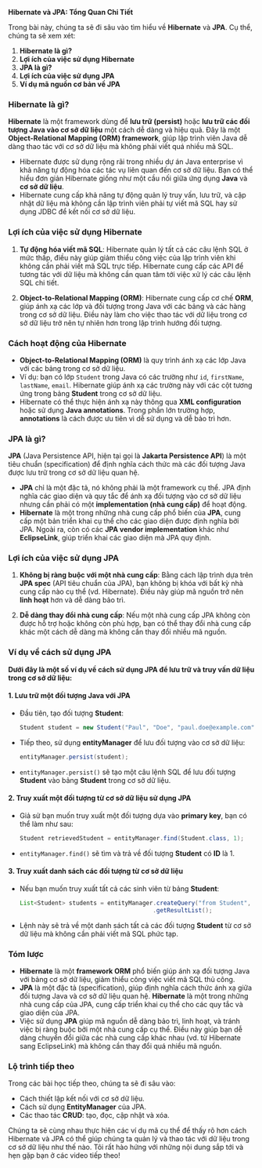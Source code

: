 **Hibernate và JPA: Tổng Quan Chi Tiết**

Trong bài này, chúng ta sẽ đi sâu vào tìm hiểu về **Hibernate** và **JPA**. Cụ thể, chúng ta sẽ xem xét:

1. **Hibernate là gì?**
2. **Lợi ích của việc sử dụng Hibernate**
3. **JPA là gì?**
4. **Lợi ích của việc sử dụng JPA**
5. **Ví dụ mã nguồn cơ bản về JPA**

### Hibernate là gì?

**Hibernate** là một framework dùng để **lưu trữ (persist)** hoặc **lưu trữ các đối tượng Java vào cơ sở dữ liệu** một cách dễ dàng và hiệu quả. Đây là một **Object-Relational Mapping (ORM) framework**, giúp lập trình viên Java dễ dàng thao tác với cơ sở dữ liệu mà không phải viết quá nhiều mã SQL.

- Hibernate được sử dụng rộng rãi trong nhiều dự án Java enterprise vì khả năng tự động hóa các tác vụ liên quan đến cơ sở dữ liệu. Bạn có thể hiểu đơn giản Hibernate giống như một cầu nối giữa ứng dụng **Java** và **cơ sở dữ liệu**.
- Hibernate cung cấp khả năng tự động quản lý truy vấn, lưu trữ, và cập nhật dữ liệu mà không cần lập trình viên phải tự viết mã SQL hay sử dụng JDBC để kết nối cơ sở dữ liệu.

### Lợi ích của việc sử dụng Hibernate

1. **Tự động hóa viết mã SQL**: Hibernate quản lý tất cả các câu lệnh SQL ở mức thấp, điều này giúp giảm thiểu công việc của lập trình viên khi không cần phải viết mã SQL trực tiếp. Hibernate cung cấp các API để tương tác với dữ liệu mà không cần quan tâm tới việc xử lý các câu lệnh SQL chi tiết.
  
2. **Object-to-Relational Mapping (ORM)**: Hibernate cung cấp cơ chế **ORM**, giúp ánh xạ các lớp và đối tượng trong Java với các bảng và các hàng trong cơ sở dữ liệu. Điều này làm cho việc thao tác với dữ liệu trong cơ sở dữ liệu trở nên tự nhiên hơn trong lập trình hướng đối tượng.

### Cách hoạt động của Hibernate

- **Object-to-Relational Mapping (ORM)** là quy trình ánh xạ các lớp Java với các bảng trong cơ sở dữ liệu.
- Ví dụ: bạn có lớp `Student` trong Java có các trường như `id`, `firstName`, `lastName`, `email`. Hibernate giúp ánh xạ các trường này với các cột tương ứng trong bảng **Student** trong cơ sở dữ liệu.
- Hibernate có thể thực hiện ánh xạ này thông qua **XML configuration** hoặc sử dụng **Java annotations**. Trong phần lớn trường hợp, **annotations** là cách được ưu tiên vì dễ sử dụng và dễ bảo trì hơn.

### JPA là gì?

**JPA** (Java Persistence API, hiện tại gọi là **Jakarta Persistence API**) là một tiêu chuẩn (specification) để định nghĩa cách thức mà các đối tượng Java được lưu trữ trong cơ sở dữ liệu quan hệ.

- **JPA** chỉ là một đặc tả, nó không phải là một framework cụ thể. JPA định nghĩa các giao diện và quy tắc để ánh xạ đối tượng vào cơ sở dữ liệu nhưng cần phải có một **implementation (nhà cung cấp)** để hoạt động. 
- **Hibernate** là một trong những nhà cung cấp phổ biến của **JPA**, cung cấp một bản triển khai cụ thể cho các giao diện được định nghĩa bởi JPA. Ngoài ra, còn có các **JPA vendor implementation** khác như **EclipseLink**, giúp triển khai các giao diện mà JPA quy định.

### Lợi ích của việc sử dụng JPA

1. **Không bị ràng buộc với một nhà cung cấp**: Bằng cách lập trình dựa trên **JPA spec** (API tiêu chuẩn của JPA), bạn không bị khóa với bất kỳ nhà cung cấp nào cụ thể (vd. Hibernate). Điều này giúp mã nguồn trở nên **linh hoạt** hơn và dễ dàng bảo trì.
  
2. **Dễ dàng thay đổi nhà cung cấp**: Nếu một nhà cung cấp JPA không còn được hỗ trợ hoặc không còn phù hợp, bạn có thể thay đổi nhà cung cấp khác một cách dễ dàng mà không cần thay đổi nhiều mã nguồn.

### Ví dụ về cách sử dụng JPA

**Dưới đây là một số ví dụ về cách sử dụng JPA để lưu trữ và truy vấn dữ liệu trong cơ sở dữ liệu:**

#### 1. **Lưu trữ một đối tượng Java với JPA**

- Đầu tiên, tạo đối tượng **Student**:
    ```java
    Student student = new Student("Paul", "Doe", "paul.doe@example.com");
    ```
- Tiếp theo, sử dụng **entityManager** để lưu đối tượng vào cơ sở dữ liệu:
    ```java
    entityManager.persist(student);
    ```
- `entityManager.persist()` sẽ tạo một câu lệnh SQL để lưu đối tượng **Student** vào bảng **Student** trong cơ sở dữ liệu.

#### 2. **Truy xuất một đối tượng từ cơ sở dữ liệu sử dụng JPA**

- Giả sử bạn muốn truy xuất một đối tượng dựa vào **primary key**, bạn có thể làm như sau:
    ```java
    Student retrievedStudent = entityManager.find(Student.class, 1);
    ```
- `entityManager.find()` sẽ tìm và trả về đối tượng **Student** có **ID** là 1.

#### 3. **Truy xuất danh sách các đối tượng từ cơ sở dữ liệu**

- Nếu bạn muốn truy xuất tất cả các sinh viên từ bảng **Student**:
    ```java
    List<Student> students = entityManager.createQuery("from Student", Student.class)
                                          .getResultList();
    ```
- Lệnh này sẽ trả về một danh sách tất cả các đối tượng **Student** từ cơ sở dữ liệu mà không cần phải viết mã SQL phức tạp.

### Tóm lược

- **Hibernate** là một **framework ORM** phổ biến giúp ánh xạ đối tượng Java với bảng cơ sở dữ liệu, giảm thiểu công việc viết mã SQL thủ công.
- **JPA** là một đặc tả (specification), giúp định nghĩa cách thức ánh xạ giữa đối tượng Java và cơ sở dữ liệu quan hệ. **Hibernate** là một trong những nhà cung cấp của JPA, cung cấp triển khai cụ thể cho các quy tắc và giao diện của JPA.
- Việc sử dụng **JPA** giúp mã nguồn dễ dàng bảo trì, linh hoạt, và tránh việc bị ràng buộc bởi một nhà cung cấp cụ thể. Điều này giúp bạn dễ dàng chuyển đổi giữa các nhà cung cấp khác nhau (vd. từ Hibernate sang EclipseLink) mà không cần thay đổi quá nhiều mã nguồn.

### Lộ trình tiếp theo

Trong các bài học tiếp theo, chúng ta sẽ đi sâu vào:
- Cách thiết lập kết nối với cơ sở dữ liệu.
- Cách sử dụng **EntityManager** của JPA.
- Các thao tác **CRUD**: tạo, đọc, cập nhật và xóa.

Chúng ta sẽ cùng nhau thực hiện các ví dụ mã cụ thể để thấy rõ hơn cách Hibernate và JPA có thể giúp chúng ta quản lý và thao tác với dữ liệu trong cơ sở dữ liệu như thế nào. Tôi rất hào hứng với những nội dung sắp tới và hẹn gặp bạn ở các video tiếp theo!
